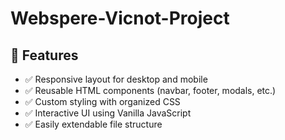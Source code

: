 # Webspere-Vicnot-Project



## 🌟 Features

- ✅ Responsive layout for desktop and mobile
- ✅ Reusable HTML components (navbar, footer, modals, etc.)
- ✅ Custom styling with organized CSS
- ✅ Interactive UI using Vanilla JavaScript
- ✅ Easily extendable file structure
